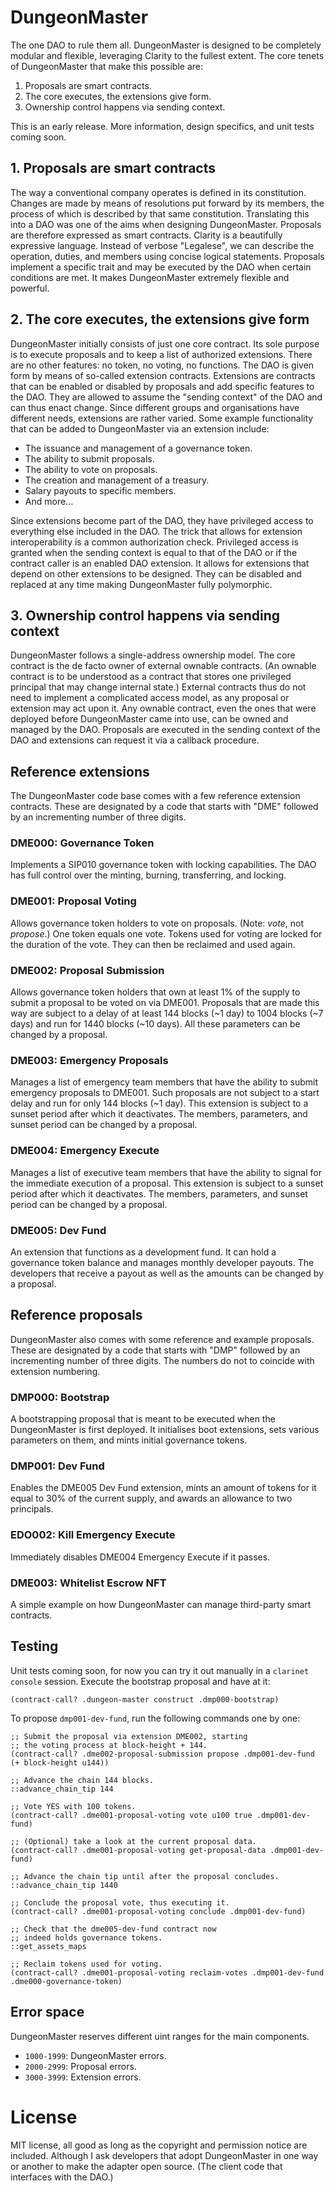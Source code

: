 # DungeonMaster

The one DAO to rule them all. DungeonMaster is designed to be completely modular and flexible, leveraging Clarity to the fullest extent. The core tenets of DungeonMaster that make this possible are:

1. Proposals are smart contracts.
2. The core executes, the extensions give form.
3. Ownership control happens via sending context.

This is an early release. More information, design specifics, and unit tests coming soon.

## 1. Proposals are smart contracts

The way a conventional company operates is defined in its constitution. Changes are made by means of resolutions put forward by its members, the process of which is described by that same constitution. Translating this into a DAO was one of the aims when designing DungeonMaster. Proposals are therefore expressed as smart contracts. Clarity is a beautifully expressive language. Instead of verbose "Legalese", we can describe the operation, duties, and members using concise logical statements. Proposals implement a specific trait and may be executed by the DAO when certain conditions are met. It makes DungeonMaster extremely flexible and powerful.

## 2. The core executes, the extensions give form

DungeonMaster initially consists of just one core contract. Its sole purpose is to execute proposals and to keep a list of authorized extensions. There are no other features: no token, no voting, no functions. The DAO is given form by means of so-called extension contracts. Extensions are contracts that can be enabled or disabled by proposals and add specific features to the DAO. They are allowed to assume the "sending context" of the DAO and can thus enact change. Since different groups and organisations have different needs, extensions are rather varied. Some example functionality that can be added to DungeonMaster via an extension include:

- The issuance and management of a governance token.
- The ability to submit proposals.
- The ability to vote on proposals.
- The creation and management of a treasury.
- Salary payouts to specific members.
- And more...

Since extensions become part of the DAO, they have privileged access to everything else included in the DAO. The trick that allows for extension interoperability is a common authorization check. Privileged access is granted when the sending context is equal to that of the DAO or if the contract caller is an enabled DAO extension. It allows for extensions that depend on other extensions to be designed. They can be disabled and replaced at any time making DungeonMaster fully polymorphic.

## 3. Ownership control happens via sending context

DungeonMaster follows a single-address ownership model. The core contract is the de facto owner of external ownable contracts. (An ownable contract is to be understood as a contract that stores one privileged principal that may change internal state.) External contracts thus do not need to implement a complicated access model, as any proposal or extension may act upon it. Any ownable contract, even the ones that were deployed before DungeonMaster came into use, can be owned and managed by the DAO. Proposals are executed in the sending context of the DAO and extensions can request it via a callback procedure.

## Reference extensions

The DungeonMaster code base comes with a few reference extension contracts. These are designated by a code that starts with "DME" followed by an incrementing number of three digits.

### DME000: Governance Token

Implements a SIP010 governance token with locking capabilities. The DAO has full control over the minting, burning, transferring, and locking.

### DME001: Proposal Voting

Allows governance token holders to vote on proposals. (Note: _vote_, not _propose_.) One token equals one vote. Tokens used for voting are locked for the duration of the vote. They can then be reclaimed and used again.

### DME002: Proposal Submission

Allows governance token holders that own at least 1% of the supply to submit a proposal to be voted on via DME001. Proposals that are made this way are subject to a delay of at least 144 blocks (~1 day) to 1004 blocks (~7 days) and run for 1440 blocks (~10 days). All these parameters can be changed by a proposal.

### DME003: Emergency Proposals

Manages a list of emergency team members that have the ability to submit emergency proposals to DME001. Such proposals are not subject to a start delay and run for only 144 blocks (~1 day). This extension is subject to a sunset period after which it deactivates. The members, parameters, and sunset period can be changed by a proposal.

### DME004: Emergency Execute

Manages a list of executive team members that have the ability to signal for the immediate execution of a proposal. This extension is subject to a sunset period after which it deactivates. The members, parameters, and sunset period can be changed by a proposal.

### DME005: Dev Fund

An extension that functions as a development fund. It can hold a governance token balance and manages monthly developer payouts. The developers that receive a payout as well as the amounts can be changed by a proposal.

## Reference proposals

DungeonMaster also comes with some reference and example proposals. These are designated by a code that starts with "DMP" followed by an incrementing number of three digits. The numbers do not to coincide with extension numbering.

### DMP000: Bootstrap

A bootstrapping proposal that is meant to be executed when the DungeonMaster is first deployed. It initialises boot extensions, sets various parameters on them, and mints initial governance tokens.

### DMP001: Dev Fund

Enables the DME005 Dev Fund extension, mints an amount of tokens for it equal to 30% of the current supply, and awards an allowance to two principals.

### EDO002: Kill Emergency Execute

Immediately disables DME004 Emergency Execute if it passes.

### DME003: Whitelist Escrow NFT

A simple example on how DungeonMaster can manage third-party smart contracts.

## Testing

Unit tests coming soon, for now you can try it out manually in a `clarinet console` session. Execute the bootstrap proposal and have at it:

```clarity
(contract-call? .dungeon-master construct .dmp000-bootstrap)
```

To propose `dmp001-dev-fund`, run the following commands one by one:

```clarity
;; Submit the proposal via extension DME002, starting
;; the voting process at block-height + 144.
(contract-call? .dme002-proposal-submission propose .dmp001-dev-fund (+ block-height u144))

;; Advance the chain 144 blocks.
::advance_chain_tip 144

;; Vote YES with 100 tokens.
(contract-call? .dme001-proposal-voting vote u100 true .dmp001-dev-fund)

;; (Optional) take a look at the current proposal data.
(contract-call? .dme001-proposal-voting get-proposal-data .dmp001-dev-fund)

;; Advance the chain tip until after the proposal concludes.
::advance_chain_tip 1440

;; Conclude the proposal vote, thus executing it.
(contract-call? .dme001-proposal-voting conclude .dmp001-dev-fund)

;; Check that the dme005-dev-fund contract now
;; indeed holds governance tokens.
::get_assets_maps

;; Reclaim tokens used for voting.
(contract-call? .dme001-proposal-voting reclaim-votes .dmp001-dev-fund .dme000-governance-token)
```

## Error space

DungeonMaster reserves different uint ranges for the main components.

- `1000-1999`: DungeonMaster errors.
- `2000-2999`: Proposal errors.
- `3000-3999`: Extension errors.

# License

MIT license, all good as long as the copyright and permission notice are included. Although I ask developers that adopt DungeonMaster in one way or another to make the adapter open source. (The client code that interfaces with the DAO.)
